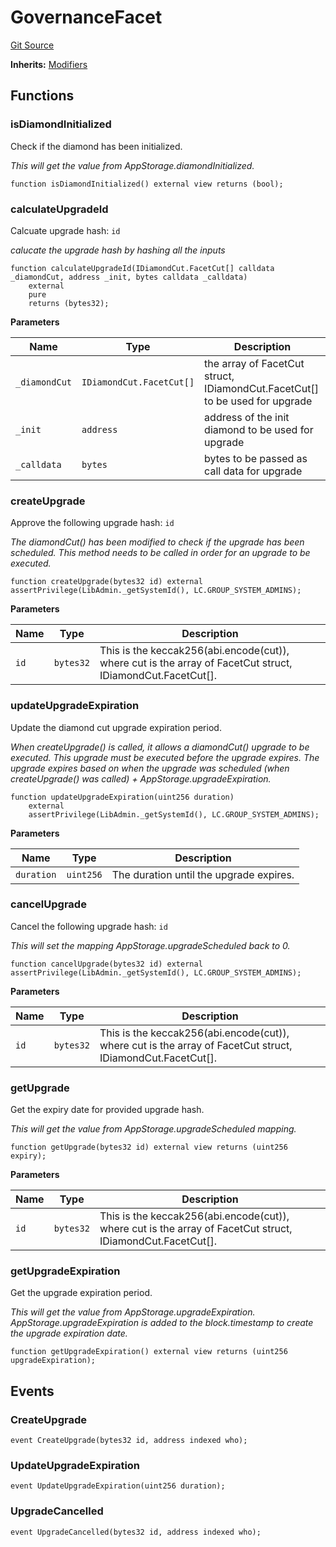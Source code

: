 # GovernanceFacet
[Git Source](https://github.com/nayms/contracts-v3/blob/08976c385ed293c18988aa46a13c47179dbb0a28/src/facets/GovernanceFacet.sol)

**Inherits:**
[Modifiers](/src/shared/Modifiers.sol/contract.Modifiers.md)


## Functions
### isDiamondInitialized

Check if the diamond has been initialized.

*This will get the value from AppStorage.diamondInitialized.*


```solidity
function isDiamondInitialized() external view returns (bool);
```

### calculateUpgradeId

Calcuate upgrade hash: `id`

*calucate the upgrade hash by hashing all the inputs*


```solidity
function calculateUpgradeId(IDiamondCut.FacetCut[] calldata _diamondCut, address _init, bytes calldata _calldata)
    external
    pure
    returns (bytes32);
```
**Parameters**

|Name|Type|Description|
|----|----|-----------|
|`_diamondCut`|`IDiamondCut.FacetCut[]`|the array of FacetCut struct, IDiamondCut.FacetCut[] to be used for upgrade|
|`_init`|`address`|address of the init diamond to be used for upgrade|
|`_calldata`|`bytes`|bytes to be passed as call data for upgrade|


### createUpgrade

Approve the following upgrade hash: `id`

*The diamondCut() has been modified to check if the upgrade has been scheduled. This method needs to be called in order
for an upgrade to be executed.*


```solidity
function createUpgrade(bytes32 id) external assertPrivilege(LibAdmin._getSystemId(), LC.GROUP_SYSTEM_ADMINS);
```
**Parameters**

|Name|Type|Description|
|----|----|-----------|
|`id`|`bytes32`|This is the keccak256(abi.encode(cut)), where cut is the array of FacetCut struct, IDiamondCut.FacetCut[].|


### updateUpgradeExpiration

Update the diamond cut upgrade expiration period.

*When createUpgrade() is called, it allows a diamondCut() upgrade to be executed. This upgrade must be executed before the
upgrade expires. The upgrade expires based on when the upgrade was scheduled (when createUpgrade() was called) + AppStorage.upgradeExpiration.*


```solidity
function updateUpgradeExpiration(uint256 duration)
    external
    assertPrivilege(LibAdmin._getSystemId(), LC.GROUP_SYSTEM_ADMINS);
```
**Parameters**

|Name|Type|Description|
|----|----|-----------|
|`duration`|`uint256`|The duration until the upgrade expires.|


### cancelUpgrade

Cancel the following upgrade hash: `id`

*This will set the mapping AppStorage.upgradeScheduled back to 0.*


```solidity
function cancelUpgrade(bytes32 id) external assertPrivilege(LibAdmin._getSystemId(), LC.GROUP_SYSTEM_ADMINS);
```
**Parameters**

|Name|Type|Description|
|----|----|-----------|
|`id`|`bytes32`|This is the keccak256(abi.encode(cut)), where cut is the array of FacetCut struct, IDiamondCut.FacetCut[].|


### getUpgrade

Get the expiry date for provided upgrade hash.

*This will get the value from AppStorage.upgradeScheduled  mapping.*


```solidity
function getUpgrade(bytes32 id) external view returns (uint256 expiry);
```
**Parameters**

|Name|Type|Description|
|----|----|-----------|
|`id`|`bytes32`|This is the keccak256(abi.encode(cut)), where cut is the array of FacetCut struct, IDiamondCut.FacetCut[].|


### getUpgradeExpiration

Get the upgrade expiration period.

*This will get the value from AppStorage.upgradeExpiration. AppStorage.upgradeExpiration is added to the block.timestamp to create the upgrade expiration date.*


```solidity
function getUpgradeExpiration() external view returns (uint256 upgradeExpiration);
```

## Events
### CreateUpgrade

```solidity
event CreateUpgrade(bytes32 id, address indexed who);
```

### UpdateUpgradeExpiration

```solidity
event UpdateUpgradeExpiration(uint256 duration);
```

### UpgradeCancelled

```solidity
event UpgradeCancelled(bytes32 id, address indexed who);
```

